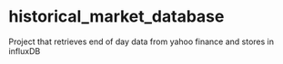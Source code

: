 # historical_market_database
Project that retrieves end of day data from yahoo finance and stores in influxDB